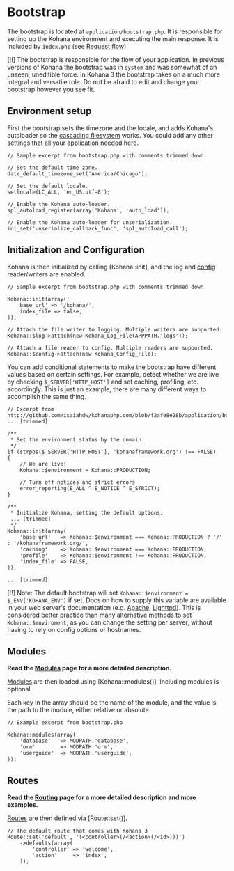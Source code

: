 # Bootstrap

The bootstrap is located at `application/bootstrap.php`.  It is responsible for setting up the Kohana environment and executing the main response. It is included by `index.php` (see [Request flow](flow))

[!!] The bootstrap is responsible for the flow of your application.  In previous versions of Kohana the bootstrap was in `system` and was somewhat of an unseen, uneditible force.  In Kohana 3 the bootstrap takes on a much more integral and versatile role.  Do not be afraid to edit and change your bootstrap however you see fit.

## Environment setup

First the bootstrap sets the timezone and the locale, and adds Kohana's autoloader so the [cascading filesystem](files) works.  You could add any other settings that all your application needed here.

~~~
// Sample excerpt from bootstrap.php with comments trimmed down

// Set the default time zone.
date_default_timezone_set('America/Chicago');
 
// Set the default locale.
setlocale(LC_ALL, 'en_US.utf-8');
 
// Enable the Kohana auto-loader.
spl_autoload_register(array('Kohana', 'auto_load'));
 
// Enable the Kohana auto-loader for unserialization.
ini_set('unserialize_callback_func', 'spl_autoload_call');
~~~

## Initialization and Configuration

Kohana is then initialized by calling [Kohana::init], and the log and [config](files/config) reader/writers are enabled. 

~~~
// Sample excerpt from bootstrap.php with comments trimmed down

Kohana::init(array('
    base_url' => '/kohana/',
	index_file => false,
));

// Attach the file writer to logging. Multiple writers are supported.
Kohana::$log->attach(new Kohana_Log_File(APPPATH.'logs'));

// Attach a file reader to config. Multiple readers are supported.
Kohana::$config->attach(new Kohana_Config_File);
~~~

You can add conditional statements to make the bootstrap have different values based on certain settings.  For example, detect whether we are live by checking `$_SERVER['HTTP_HOST']` and set caching, profiling, etc. accordingly.  This is just an example, there are many different ways to accomplish the same thing.

~~~
// Excerpt from http://github.com/isaiahdw/kohanaphp.com/blob/f2afe8e28b/application/bootstrap.php
... [trimmed]
 
/**
 * Set the environment status by the domain.
 */
if (strpos($_SERVER['HTTP_HOST'], 'kohanaframework.org') !== FALSE)
{
	// We are live!
	Kohana::$environment = Kohana::PRODUCTION;
 
	// Turn off notices and strict errors
	error_reporting(E_ALL ^ E_NOTICE ^ E_STRICT);
}
 
/**
 * Initialize Kohana, setting the default options.
 ... [trimmed]
 */
Kohana::init(array(
	'base_url'   => Kohana::$environment === Kohana::PRODUCTION ? '/' : '/kohanaframework.org/',
	'caching'    => Kohana::$environment === Kohana::PRODUCTION,
	'profile'    => Kohana::$environment !== Kohana::PRODUCTION,
	'index_file' => FALSE,
));

... [trimmed]

~~~

[!!] Note: The default bootstrap will set `Kohana::$environment = $_ENV['KOHANA_ENV']` if set. Docs on how to supply this variable are available in your web server's documentation (e.g. [Apache](http://httpd.apache.org/docs/1.3/mod/mod_env.html#setenv), [Lighttpd](http://redmine.lighttpd.net/wiki/1/Docs:ModSetEnv#Options)). This is considered better practice than many alternative methods to set `Kohana::$enviroment`, as you can change the setting per server, without having to rely on config options or hostnames.

## Modules

**Read the [Modules](modules) page for a more detailed description.**

[Modules](modules) are then loaded using [Kohana::modules()].  Including modules is optional.  

Each key in the array should be the name of the module, and the value is the path to the module, either relative or absolute.
~~~
// Example excerpt from bootstrap.php

Kohana::modules(array(
	'database'   => MODPATH.'database',
	'orm'        => MODPATH.'orm',
	'userguide'  => MODPATH.'userguide',
));
~~~

## Routes

**Read the [Routing](routing) page for a more detailed description and more examples.**

[Routes](routing) are then defined via [Route::set()].  

~~~
// The default route that comes with Kohana 3
Route::set('default', '(<controller>(/<action>(/<id>)))')
	->defaults(array(
		'controller' => 'welcome',
		'action'     => 'index',
	));
~~~
